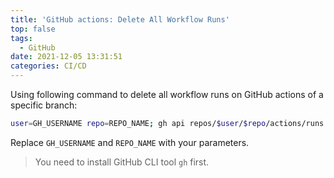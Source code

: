 ```yaml
---
title: 'GitHub actions: Delete All Workflow Runs'
top: false
tags:
  - GitHub
date: 2021-12-05 13:31:51
categories: CI/CD
---
```


Using following command to delete all workflow runs on GitHub actions of a specific branch:

```bash
user=GH_USERNAME repo=REPO_NAME; gh api repos/$user/$repo/actions/runs \--paginate -q '.workflow_runs[] | select(.head_branch == "master") | "\(.id)"' | \xargs -n1 -I % gh api repos/$user/$repo/actions/runs/% -X DELETE
```

Replace `GH_USERNAME` and `REPO_NAME` with your parameters.

> You need to install GitHub CLI tool `gh` first.

